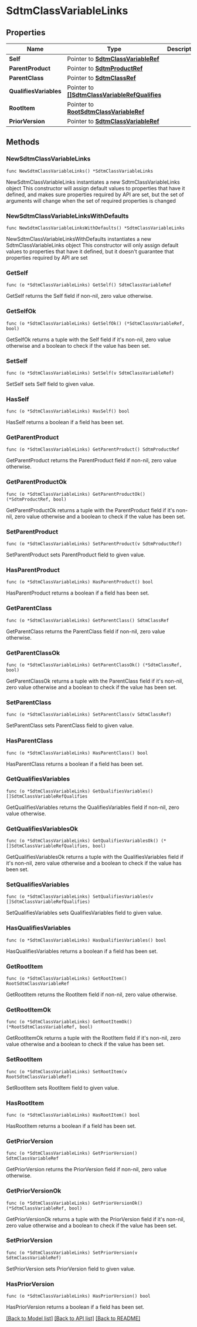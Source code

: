 # SdtmClassVariableLinks

## Properties

Name | Type | Description | Notes
------------ | ------------- | ------------- | -------------
**Self** | Pointer to [**SdtmClassVariableRef**](SdtmClassVariableRef.md) |  | [optional] 
**ParentProduct** | Pointer to [**SdtmProductRef**](SdtmProductRef.md) |  | [optional] 
**ParentClass** | Pointer to [**SdtmClassRef**](SdtmClassRef.md) |  | [optional] 
**QualifiesVariables** | Pointer to [**[]SdtmClassVariableRefQualifies**](SdtmClassVariableRefQualifies.md) |  | [optional] 
**RootItem** | Pointer to [**RootSdtmClassVariableRef**](RootSdtmClassVariableRef.md) |  | [optional] 
**PriorVersion** | Pointer to [**SdtmClassVariableRef**](SdtmClassVariableRef.md) |  | [optional] 

## Methods

### NewSdtmClassVariableLinks

`func NewSdtmClassVariableLinks() *SdtmClassVariableLinks`

NewSdtmClassVariableLinks instantiates a new SdtmClassVariableLinks object
This constructor will assign default values to properties that have it defined,
and makes sure properties required by API are set, but the set of arguments
will change when the set of required properties is changed

### NewSdtmClassVariableLinksWithDefaults

`func NewSdtmClassVariableLinksWithDefaults() *SdtmClassVariableLinks`

NewSdtmClassVariableLinksWithDefaults instantiates a new SdtmClassVariableLinks object
This constructor will only assign default values to properties that have it defined,
but it doesn't guarantee that properties required by API are set

### GetSelf

`func (o *SdtmClassVariableLinks) GetSelf() SdtmClassVariableRef`

GetSelf returns the Self field if non-nil, zero value otherwise.

### GetSelfOk

`func (o *SdtmClassVariableLinks) GetSelfOk() (*SdtmClassVariableRef, bool)`

GetSelfOk returns a tuple with the Self field if it's non-nil, zero value otherwise
and a boolean to check if the value has been set.

### SetSelf

`func (o *SdtmClassVariableLinks) SetSelf(v SdtmClassVariableRef)`

SetSelf sets Self field to given value.

### HasSelf

`func (o *SdtmClassVariableLinks) HasSelf() bool`

HasSelf returns a boolean if a field has been set.

### GetParentProduct

`func (o *SdtmClassVariableLinks) GetParentProduct() SdtmProductRef`

GetParentProduct returns the ParentProduct field if non-nil, zero value otherwise.

### GetParentProductOk

`func (o *SdtmClassVariableLinks) GetParentProductOk() (*SdtmProductRef, bool)`

GetParentProductOk returns a tuple with the ParentProduct field if it's non-nil, zero value otherwise
and a boolean to check if the value has been set.

### SetParentProduct

`func (o *SdtmClassVariableLinks) SetParentProduct(v SdtmProductRef)`

SetParentProduct sets ParentProduct field to given value.

### HasParentProduct

`func (o *SdtmClassVariableLinks) HasParentProduct() bool`

HasParentProduct returns a boolean if a field has been set.

### GetParentClass

`func (o *SdtmClassVariableLinks) GetParentClass() SdtmClassRef`

GetParentClass returns the ParentClass field if non-nil, zero value otherwise.

### GetParentClassOk

`func (o *SdtmClassVariableLinks) GetParentClassOk() (*SdtmClassRef, bool)`

GetParentClassOk returns a tuple with the ParentClass field if it's non-nil, zero value otherwise
and a boolean to check if the value has been set.

### SetParentClass

`func (o *SdtmClassVariableLinks) SetParentClass(v SdtmClassRef)`

SetParentClass sets ParentClass field to given value.

### HasParentClass

`func (o *SdtmClassVariableLinks) HasParentClass() bool`

HasParentClass returns a boolean if a field has been set.

### GetQualifiesVariables

`func (o *SdtmClassVariableLinks) GetQualifiesVariables() []SdtmClassVariableRefQualifies`

GetQualifiesVariables returns the QualifiesVariables field if non-nil, zero value otherwise.

### GetQualifiesVariablesOk

`func (o *SdtmClassVariableLinks) GetQualifiesVariablesOk() (*[]SdtmClassVariableRefQualifies, bool)`

GetQualifiesVariablesOk returns a tuple with the QualifiesVariables field if it's non-nil, zero value otherwise
and a boolean to check if the value has been set.

### SetQualifiesVariables

`func (o *SdtmClassVariableLinks) SetQualifiesVariables(v []SdtmClassVariableRefQualifies)`

SetQualifiesVariables sets QualifiesVariables field to given value.

### HasQualifiesVariables

`func (o *SdtmClassVariableLinks) HasQualifiesVariables() bool`

HasQualifiesVariables returns a boolean if a field has been set.

### GetRootItem

`func (o *SdtmClassVariableLinks) GetRootItem() RootSdtmClassVariableRef`

GetRootItem returns the RootItem field if non-nil, zero value otherwise.

### GetRootItemOk

`func (o *SdtmClassVariableLinks) GetRootItemOk() (*RootSdtmClassVariableRef, bool)`

GetRootItemOk returns a tuple with the RootItem field if it's non-nil, zero value otherwise
and a boolean to check if the value has been set.

### SetRootItem

`func (o *SdtmClassVariableLinks) SetRootItem(v RootSdtmClassVariableRef)`

SetRootItem sets RootItem field to given value.

### HasRootItem

`func (o *SdtmClassVariableLinks) HasRootItem() bool`

HasRootItem returns a boolean if a field has been set.

### GetPriorVersion

`func (o *SdtmClassVariableLinks) GetPriorVersion() SdtmClassVariableRef`

GetPriorVersion returns the PriorVersion field if non-nil, zero value otherwise.

### GetPriorVersionOk

`func (o *SdtmClassVariableLinks) GetPriorVersionOk() (*SdtmClassVariableRef, bool)`

GetPriorVersionOk returns a tuple with the PriorVersion field if it's non-nil, zero value otherwise
and a boolean to check if the value has been set.

### SetPriorVersion

`func (o *SdtmClassVariableLinks) SetPriorVersion(v SdtmClassVariableRef)`

SetPriorVersion sets PriorVersion field to given value.

### HasPriorVersion

`func (o *SdtmClassVariableLinks) HasPriorVersion() bool`

HasPriorVersion returns a boolean if a field has been set.


[[Back to Model list]](../README.md#documentation-for-models) [[Back to API list]](../README.md#documentation-for-api-endpoints) [[Back to README]](../README.md)


